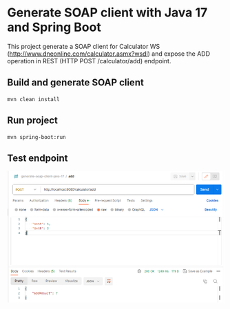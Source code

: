 # Generate SOAP client with Java 17 and Spring Boot

This project generate a SOAP client for Calculator WS (http://www.dneonline.com/calculator.asmx?wsdl) and expose the ADD operation in REST (HTTP POST /calculator/add) endpoint.

## Build and generate SOAP client
    mvn clean install

## Run project
    mvn spring-boot:run

## Test endpoint

![test endpoint image](./img/test-endpoint.png)
